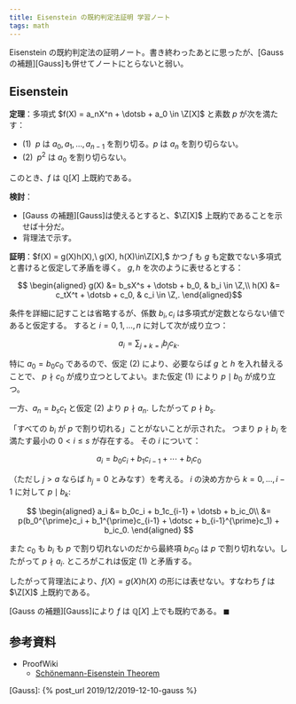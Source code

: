 ```yaml
---
title: Eisenstein の既約判定法証明 学習ノート
tags: math
---
```


Eisenstein の既約判定法の証明ノート。書き終わったあとに思ったが、[Gauss の補題][Gauss]も併せてノートにとらないと弱い。

## Eisenstein

**定理**：多項式 $f(X) = a_nX^n + \dotsb + a_0 \in \Z[X]$
と素数 $p$ が次を満たす：

* $(1)\;$ $p$ は $a_0, a_1, \dotsc, a_{n - 1}$ を割り切る。$p$ は $a_n$ を割り切らない。
* $(2)\;$ $p^2$ は $a_0$ を割り切らない。

このとき、$f$ は $\mathbb{Q}[X]$ 上既約である。

**検討**：

* [Gauss の補題][Gauss]は使えるとすると、$\Z[X]$ 上既約であることを示せば十分だ。
* 背理法で示す。

**証明**：$f(X) = g(X)h(X),\ g(X), h(X)\in\Z[X],$ かつ
$f$ も $g$ も定数でない多項式と書けると仮定して矛盾を導く。
$g, h$ を次のように表せるとする：

$$
\begin{aligned}
    g(X) &= b_sX^s + \dotsb + b_0, & b_i \in \Z,\\
    h(X) &= c_tX^t + \dotsb + c_0, & c_i \in \Z,.
\end{aligned}$$

条件を詳細に記すことは省略するが、係数 $b_i, c_i$ は多項式が定数とならない値であると仮定する。
すると $i = 0, 1, \dotsc, n$ に対して次が成り立つ：

$$
a_i = \sum_{j + k = i}b_j c_k.
$$

特に $a_0 = b_0c_0$ であるので、仮定 $(2)$ により、必要ならば $g$ と $h$ を入れ替えることで、
$p \nmid c_0$ が成り立つとしてよい。また仮定 $(1)$ により $p \mid b_0$ が成り立つ。

一方、$a_n = b_s c_t$ と仮定 $(2)$ より $p \nmid a_n.$
したがって $p \nmid b_s.$

「すべての $b_i$ が $p$ で割り切れる」ことがないことが示された。
つまり $p \nmid b_i$ を満たす最小の $0 \lt i \le s$ が存在する。
その $i$ について：

$$
a_i = b_0c_i + b_1c_{i-1} + \dotsb + b_ic_0
$$

（ただし $j > a$ ならば $h_j = 0$ とみなす）を考える。
$i$ の決め方から $k = 0, \dotsc, i - 1$ に対して $p \mid b_k\colon$

$$
\begin{aligned}
    a_i &= b_0c_i + b_1c_{i-1} + \dotsb + b_ic_0\\
    &= p(b_0^{\prime}c_i + b_1^{\prime}c_{i-1} + \dotsc + b_{i-1}^{\prime}c_1) + b_ic_0.
\end{aligned}
$$

また $c_0$ も $b_i$ も $p$ で割り切れないのだから最終項
$b_ic_0$ は $p$ で割り切れない。したがって $p \nmid a_i.$
ところがこれは仮定 $(1)$ と矛盾する。

したがって背理法により、$f(X) = g(X)h(X)$ の形には表せない。すなわち
$f$ は $\Z[X]$ 上既約である。

[Gauss の補題][Gauss]により $f$ は $\mathbb{Q}[X]$ 上でも既約である。
$\blacksquare$

## 参考資料

* ProofWiki
  * [Schönemann-Eisenstein Theorem](https://proofwiki.org/wiki/Sch%C3%B6nemann-Eisenstein_Theorem)

[Gauss]: {% post_url 2019/12/2019-12-10-gauss %}
